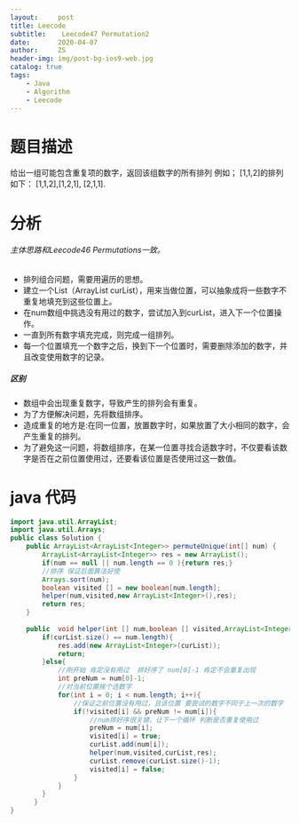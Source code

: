 ```yaml
---
layout:     post
title: Leecode
subtitle:    Leecode47 Permutation2
date:       2020-04-07
author:     ZS
header-img: img/post-bg-ios9-web.jpg
catalog: true
tags: 
    - Java
    - Algorithm
    - Leecode
---
```


# 题目描述
给出一组可能包含重复项的数字，返回该组数字的所有排列
例如；
[1,1,2]的排列如下：
[1,1,2],[1,2,1], [2,1,1].

# 分析
###### 主体思路和Leecode46 Permutations一致。
* 排列组合问题，需要用遍历的思想。
* 建立一个List（ArrayList<Integer> curList），用来当做位置，可以抽象成将一些数字不重复地填充到这些位置上。
* 在num数组中挑选没有用过的数字，尝试加入到curList，进入下一个位置操作。
* 一直到所有数字填充完成，则完成一组排列。
* 每一个位置填充一个数字之后，换到下一个位置时，需要删除添加的数字，并且改变使用数字的记录。
##### 区别
* 数组中会出现重复数字，导致产生的排列会有重复。
* 为了方便解决问题，先将数组排序。
* 造成重复的地方是:在同一位置，放置数字时，如果放置了大小相同的数字，会产生重复的排列。
* 为了避免这一问题，将数组排序，在某一位置寻找合适数字时，不仅要看该数字是否在之前位置使用过，还要看该位置是否使用过这一数值。


# java 代码
```java
import java.util.ArrayList;
import java.util.Arrays;
public class Solution {
    public ArrayList<ArrayList<Integer>> permuteUnique(int[] num) {
        ArrayList<ArrayList<Integer>> res = new ArrayList();
        if(num == null || num.length == 0 ){return res;}   
        //排序 保证后面算法好使
        Arrays.sort(num);
        boolean visited [] = new boolean[num.length];
        helper(num,visited,new ArrayList<Integer>(),res);        
        return res;
    }
    
    public  void helper(int [] num,boolean [] visited,ArrayList<Integer> curList,ArrayList<ArrayList<Integer>> res){
        if(curList.size() == num.length){
            res.add(new ArrayList<Integer>(curList));            
            return;
        }else{
            //刚开始 肯定没有用过  排好序了 num[0]-1 肯定不会重复出现
            int preNum = num[0]-1;
            //对当前位置挨个选数字
            for(int i = 0; i < num.length; i++){
                //保证之前位置没有用过，且该位置 要尝试的数字不同于上一次的数字 
                if(!visited[i] && preNum != num[i]){
                    //num排好序很关键，让下一个循环 判断是否重复使用过
                    preNum = num[i];
                    visited[i] = true;
                    curList.add(num[i]);
                    helper(num,visited,curList,res);                    
                    curList.remove(curList.size()-1);
                    visited[i] = false;
                }
            }             
        }
      }
}

```

